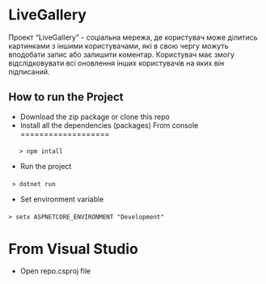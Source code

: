 

 LiveGallery
===================
Проект “LiveGallery” - соціальна мережа, де користувач може ділитись картинками з іншими користувачами,
які в свою чергу можуть вподобати запис або залишити коментар.
Користувач має змогу відслідковувати всі оновлення інших користувачів на яких він підписаний.

## How to run the Project
 - Download the zip package or clone this repo
 - Install all the dependencies (packages)
 From console
 ===================
####
       > npm intall

  - Run the project

####    
     > dotnet run

 - Set environment variable
####
    > setx ASPNETCORE_ENVIRONMENT "Development"
 From Visual Studio
 ===================
 - Open repo.csproj file
